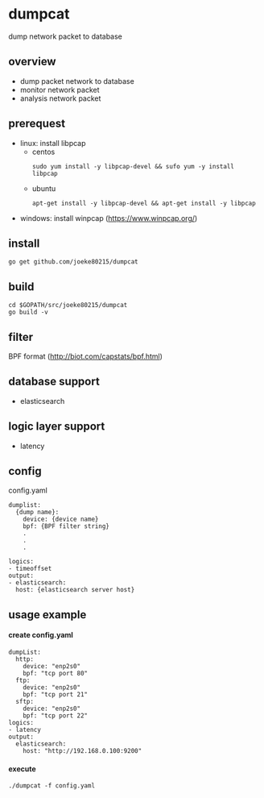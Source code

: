 # dumpcat
dump network packet to database

## overview
* dump packet network to database
* monitor network packet
* analysis network packet


## prerequest
- linux: install libpcap 
  - centos 
    ```
    sudo yum install -y libpcap-devel && sufo yum -y install libpcap
    ```
  - ubuntu 
    ```
    apt-get install -y libpcap-devel && apt-get install -y libpcap
    ```
- windows: install winpcap (https://www.winpcap.org/)

## install
```
go get github.com/joeke80215/dumpcat
```
## build
```
cd $GOPATH/src/joeke80215/dumpcat
go build -v
```

## filter
BPF format (http://biot.com/capstats/bpf.html)

## database support
- elasticsearch

## logic layer support
- latency

## config
config.yaml
```
dumplist:
  {dump name}:
    device: {device name}
    bpf: {BPF filter string}
    .
    .
    .

logics:
- timeoffset
output:
- elasticsearch:
  host: {elasticsearch server host}
```

## usage example
#### create config.yaml
```
dumpList: 
  http:
    device: "enp2s0"
    bpf: "tcp port 80"
  ftp:
    device: "enp2s0"
    bpf: "tcp port 21"
  sftp:
    device: "enp2s0"
    bpf: "tcp port 22"
logics:
- latency
output:
  elasticsearch:
    host: "http://192.168.0.100:9200"
```
#### execute
```
./dumpcat -f config.yaml
```
